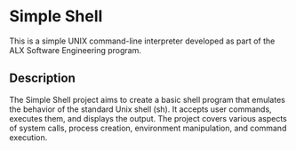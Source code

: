 # Simple Shell

This is a simple UNIX command-line interpreter developed as part of the ALX Software Engineering program.

## Description

The Simple Shell project aims to create a basic shell program that emulates the behavior of the standard Unix shell (sh). It accepts user commands, executes them, and displays the output. The project covers various aspects of system calls, process creation, environment manipulation, and command execution.
